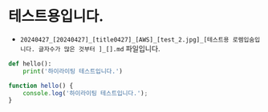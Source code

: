 
# 테스트용입니다.

* `20240427_[20240427]_[title0427]_[AWS]_[test_2.jpg]_[테스트용 로렘입숨입니다. 글자수가 많은 것부터 ]_[].md` 파일입니다.

```python
def hello():
    print('하이라이팅 테스트입니다.')
```

```javascript
function hello() {
    console.log('하이라이팅 테스트입니다.');
}
```
